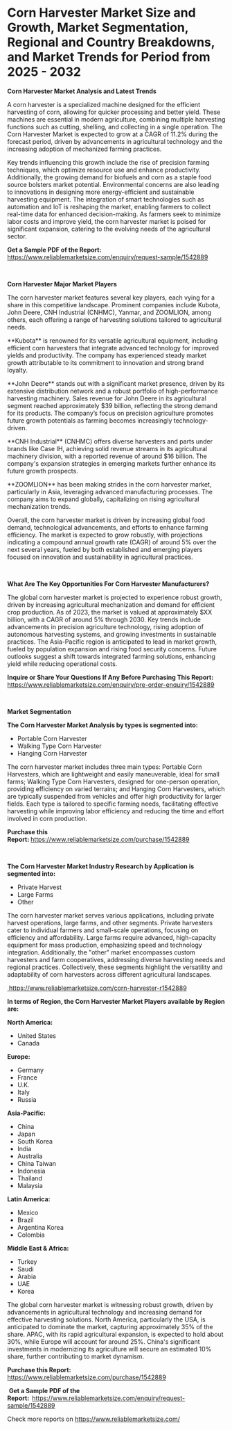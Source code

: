 <p><h1>Corn Harvester Market Size and Growth, Market Segmentation, Regional and Country Breakdowns, and Market Trends for Period from 2025 -  2032</h1></p><p><strong>Corn Harvester Market Analysis and Latest Trends</strong></p>
<p><p>A corn harvester is a specialized machine designed for the efficient harvesting of corn, allowing for quicker processing and better yield. These machines are essential in modern agriculture, combining multiple harvesting functions such as cutting, shelling, and collecting in a single operation. The Corn Harvester Market is expected to grow at a CAGR of 11.2% during the forecast period, driven by advancements in agricultural technology and the increasing adoption of mechanized farming practices.</p><p>Key trends influencing this growth include the rise of precision farming techniques, which optimize resource use and enhance productivity. Additionally, the growing demand for biofuels and corn as a staple food source bolsters market potential. Environmental concerns are also leading to innovations in designing more energy-efficient and sustainable harvesting equipment. The integration of smart technologies such as automation and IoT is reshaping the market, enabling farmers to collect real-time data for enhanced decision-making. As farmers seek to minimize labor costs and improve yield, the corn harvester market is poised for significant expansion, catering to the evolving needs of the agricultural sector.</p></p>
<p><strong>Get a Sample PDF of the Report:&nbsp;</strong> <a href="https://www.reliablemarketsize.com/enquiry/request-sample/1542889?utm_campaign=2948&utm_medium=2&utm_source=Github&utm_content=ia&utm_term=10042025&utm_id=corn-harvester">https://www.reliablemarketsize.com/enquiry/request-sample/1542889</a></p>
<p>&nbsp;</p>
<p><strong>Corn Harvester Major Market Players</strong></p>
<p><p>The corn harvester market features several key players, each vying for a share in this competitive landscape. Prominent companies include Kubota, John Deere, CNH Industrial (CNHMC), Yanmar, and ZOOMLION, among others, each offering a range of harvesting solutions tailored to agricultural needs.</p><p>**Kubota** is renowned for its versatile agricultural equipment, including efficient corn harvesters that integrate advanced technology for improved yields and productivity. The company has experienced steady market growth attributable to its commitment to innovation and strong brand loyalty.</p><p>**John Deere** stands out with a significant market presence, driven by its extensive distribution network and a robust portfolio of high-performance harvesting machinery. Sales revenue for John Deere in its agricultural segment reached approximately $39 billion, reflecting the strong demand for its products. The company’s focus on precision agriculture promotes future growth potentials as farming becomes increasingly technology-driven.</p><p>**CNH Industrial** (CNHMC) offers diverse harvesters and parts under brands like Case IH, achieving solid revenue streams in its agricultural machinery division, with a reported revenue of around $16 billion. The company's expansion strategies in emerging markets further enhance its future growth prospects.</p><p>**ZOOMLION** has been making strides in the corn harvester market, particularly in Asia, leveraging advanced manufacturing processes. The company aims to expand globally, capitalizing on rising agricultural mechanization trends.</p><p>Overall, the corn harvester market is driven by increasing global food demand, technological advancements, and efforts to enhance farming efficiency. The market is expected to grow robustly, with projections indicating a compound annual growth rate (CAGR) of around 5% over the next several years, fueled by both established and emerging players focused on innovation and sustainability in agricultural practices.</p></p>
<p>&nbsp;</p>
<p><strong>What Are The Key Opportunities For Corn Harvester Manufacturers?</strong></p>
<p><p>The global corn harvester market is projected to experience robust growth, driven by increasing agricultural mechanization and demand for efficient crop production. As of 2023, the market is valued at approximately $XX billion, with a CAGR of around 5% through 2030. Key trends include advancements in precision agriculture technology, rising adoption of autonomous harvesting systems, and growing investments in sustainable practices. The Asia-Pacific region is anticipated to lead in market growth, fueled by population expansion and rising food security concerns. Future outlooks suggest a shift towards integrated farming solutions, enhancing yield while reducing operational costs.</p></p>
<p><strong>Inquire or Share Your Questions If Any Before Purchasing This Report:</strong> <a href="https://www.reliablemarketsize.com/enquiry/pre-order-enquiry/1542889?utm_campaign=2948&utm_medium=2&utm_source=Github&utm_content=ia&utm_term=10042025&utm_id=corn-harvester">https://www.reliablemarketsize.com/enquiry/pre-order-enquiry/1542889</a></p>
<p>&nbsp;</p>
<p><strong>Market Segmentation</strong></p>
<p><strong>The Corn Harvester Market Analysis by types is segmented into:</strong></p>
<p><ul><li>Portable Corn Harvester</li><li>Walking Type Corn Harvester</li><li>Hanging Corn Harvester</li></ul></p>
<p><p>The corn harvester market includes three main types: Portable Corn Harvesters, which are lightweight and easily maneuverable, ideal for small farms; Walking Type Corn Harvesters, designed for one-person operation, providing efficiency on varied terrains; and Hanging Corn Harvesters, which are typically suspended from vehicles and offer high productivity for larger fields. Each type is tailored to specific farming needs, facilitating effective harvesting while improving labor efficiency and reducing the time and effort involved in corn production.</p></p>
<p><strong>Purchase this Report:&nbsp;</strong><a href="https://www.reliablemarketsize.com/purchase/1542889?utm_campaign=2948&utm_medium=2&utm_source=Github&utm_content=ia&utm_term=10042025&utm_id=corn-harvester">https://www.reliablemarketsize.com/purchase/1542889</a></p>
<p>&nbsp;</p>
<p><strong>The Corn Harvester Market Industry Research by Application is segmented into:</strong></p>
<p><ul><li>Private Harvest</li><li>Large Farms</li><li>Other</li></ul></p>
<p><p>The corn harvester market serves various applications, including private harvest operations, large farms, and other segments. Private harvesters cater to individual farmers and small-scale operations, focusing on efficiency and affordability. Large farms require advanced, high-capacity equipment for mass production, emphasizing speed and technology integration. Additionally, the "other" market encompasses custom harvesters and farm cooperatives, addressing diverse harvesting needs and regional practices. Collectively, these segments highlight the versatility and adaptability of corn harvesters across different agricultural landscapes.</p></p>
<p><a href="https://www.reliablemarketsize.com/corn-harvester-r1542889?utm_campaign=2948&utm_medium=2&utm_source=Github&utm_content=ia&utm_term=10042025&utm_id=corn-harvester">&nbsp;https://www.reliablemarketsize.com/corn-harvester-r1542889</a></p>
<p><strong>In terms of Region, the Corn Harvester Market Players available by Region are:</strong></p>
<p>
    <p> <strong> North America: </strong>
        <ul>
            <li>United States</li>
            <li>Canada</li>
        </ul>
        </p> 
    <p> <strong> Europe: </strong>
        <ul>
            <li>Germany</li>
            <li>France</li>
            <li>U.K.</li>
            <li>Italy</li>
            <li>Russia</li>
        </ul>
        </p> 
    <p> <strong> Asia-Pacific: </strong>
        <ul>
            <li>China</li>
            <li>Japan</li>
            <li>South Korea</li>
            <li>India</li>
            <li>Australia</li>
            <li>China Taiwan</li>
            <li>Indonesia</li>
            <li>Thailand</li>
            <li>Malaysia</li>
        </ul>
        </p> 
    <p> <strong> Latin America: </strong>
        <ul>
            <li>Mexico</li>
            <li>Brazil</li>
            <li>Argentina Korea</li>
            <li>Colombia</li>
        </ul>
        </p> 
    <p> <strong> Middle East & Africa: </strong>
        <ul>
            <li>Turkey</li>
            <li>Saudi</li>
            <li>Arabia</li>
            <li>UAE</li>
            <li>Korea</li>
        </ul>
    </p>
    </p>
<p><p>The global corn harvester market is witnessing robust growth, driven by advancements in agricultural technology and increasing demand for effective harvesting solutions. North America, particularly the USA, is anticipated to dominate the market, capturing approximately 35% of the share. APAC, with its rapid agricultural expansion, is expected to hold about 30%, while Europe will account for around 25%. China's significant investments in modernizing its agriculture will secure an estimated 10% share, further contributing to market dynamism.</p></p>
<p><strong>Purchase this Report: </strong><a href="https://www.reliablemarketsize.com/purchase/1542889?utm_campaign=2948&utm_medium=2&utm_source=Github&utm_content=ia&utm_term=10042025&utm_id=corn-harvester">https://www.reliablemarketsize.com/purchase/1542889</a></p>
<p>&nbsp;<strong>Get a Sample PDF of the Report:&nbsp;&nbsp;</strong><a href="https://www.reliablemarketsize.com/enquiry/request-sample/1542889?utm_campaign=2948&utm_medium=2&utm_source=Github&utm_content=ia&utm_term=10042025&utm_id=corn-harvester">https://www.reliablemarketsize.com/enquiry/request-sample/1542889</a></p>
<p><strong></strong></p>
<p>Check more reports on <a href="https://www.reliablemarketsize.com/?utm_campaign=2948&utm_medium=2&utm_source=Github&utm_content=ia&utm_term=10042025&utm_id=corn-harvester">https://www.reliablemarketsize.com/</a></p>